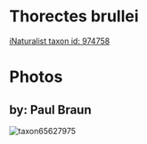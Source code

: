 
Thorectes brullei
=================
  
[iNaturalist taxon id: 974758](https://www.inaturalist.org/taxa/974758)
# Photos

## by: Paul Braun
  
![taxon65627975](https://inaturalist-open-data.s3.amazonaws.com/photos/70684293/medium.jpg)